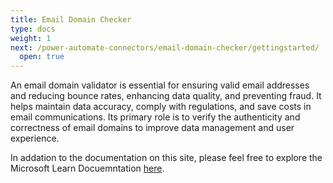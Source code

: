 ```yaml
---
title: Email Domain Checker
type: docs
weight: 1
next: /power-automate-connectors/email-domain-checker/gettingstarted/
  open: true
---
```

An email domain validator is essential for ensuring valid email addresses and reducing bounce rates, enhancing data quality, and preventing fraud. It helps maintain data accuracy, comply with regulations, and save costs in email communications. Its primary role is to verify the authenticity and correctness of email domains to improve data management and user experience.

In addation to the documentation on this site, please feel free to explore the Microsoft Learn Docuemntation [here](https://learn.microsoft.com/en-us/connectors/emaildomainchecker/).
